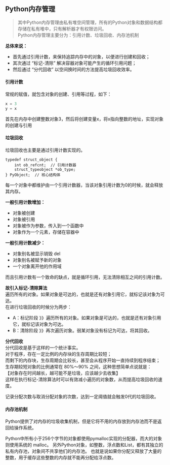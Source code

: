 <!--
http://hbimg.b0.upaiyun.com/3d7f6e9b404a35a87a9e0a147c8321033f0206f53188a-PGCDV7_fw658
Python内存管理
其中Python内存管理由私有堆空间管理，所有的Python对象和数据结构都存储在私有堆中，只有解析器才有权限访问。  
首先通过引用计数，来保持追踪内存中的对象，以便进行创建和回收； 其次通过 “标记-清除” 解决容器对象可能产生的循环引用问题；然后通过 “分代回收” 以空间换时间的方法提高垃圾回收效率。
-->

## Python内存管理

> 其中Python内存管理由私有堆空间管理，所有的Python对象和数据结构都存储在私有堆中，只有解析器才有权限访问。  
> Python内存管理主要分为：引用计数、垃圾回收、内存池机制  

**总体来说：**
* 首先通过引用计数，来保持追踪内存中的对象，以便进行创建和回收；
* 其次通过 “标记-清除” 解决容器对象可能产生的循环引用问题；
* 然后通过 “分代回收” 以空间换时间的方法提高垃圾回收效率。

#### 引用计数
常规的赋值，就包含对象的创建、引用等过程，如下：
```python
x = 3
y = x
```
首先在内存中创建整数对象3，然后将创建变量x，将x指向整数的地址，实现对象的创建与引用

#### 垃圾回收
垃圾回收也主要是通过引用计数实现的。
```
typedef struct_object {
    int ob_refcnt;  // 引用计数器
    struct_typeobject *ob_type;
} PyObject;  // 核心结构体
```
每一个对象中都维护由一个引用计数器，当该对象引用计数为0的时候，就会释放其内存。

**一般引用计数增加：**
* 对象被创建
* 对象被引用
* 对象被作为参数，传入到一个函数中
* 对象作为一个元素，存储在容器中

**一般引用计数减少：**
* 对象别名被显示销毁 del
* 对象别名被赋予新的对象
* 一个对象离开他的作用域

而且引用计数有一个致命的缺点，就是循环引用，无法清除相互之间的引用计数。

**故引入标记-清除算法**  
遍历所有的对象。如果对象是可达的，也就是还有对象引用它，就标记该对象为可达。  
在进行垃圾回收的时候分为两步：
* A：标记阶段 》》遍历所有的对象。如果对象是可达的，也就是还有对象引用它，就标记该对象为可达。
* B：清除阶段 》》再次遍历对象。弱某对象没有标记为可达，将其回收。

**分代回收**  
分代回收是基于这样的一个统计事实。  
对于程序，存在一定比例的内存块的生存周期比较短；  
而剩下的内存块，生存周期会比较长，甚至会从程序开始一直持续到程序结束；  
生存期较短对象的比例通常在 80%～90% 之间，这种思想简单点说就是：  
【对象存在时间越长，越可能不是垃圾，应该越少去收集】  
这样在执行标记-清除算法时可以有效减小遍历的对象数，从而提高垃圾回收的速度。

记录分配次数与取消分配对象的次数，达到一定阈值就会触发0代的垃圾回收。

#### 内存池机制
Python提供了对内存的垃圾收集机制，但是它将不用的内存放到内存池而不是返回给操作系统。

Python中所有小于256个字节的对象都使用pymalloc实现的分配器，而大的对象则使用系统的 malloc。
另外Python对象，如整数，浮点数和List，都有其独立的私有内存池，对象间不共享他们的内存池。
也就是说如果你分配又释放了大量的整数，用于缓存这些整数的内存就不能再分配给浮点数。
